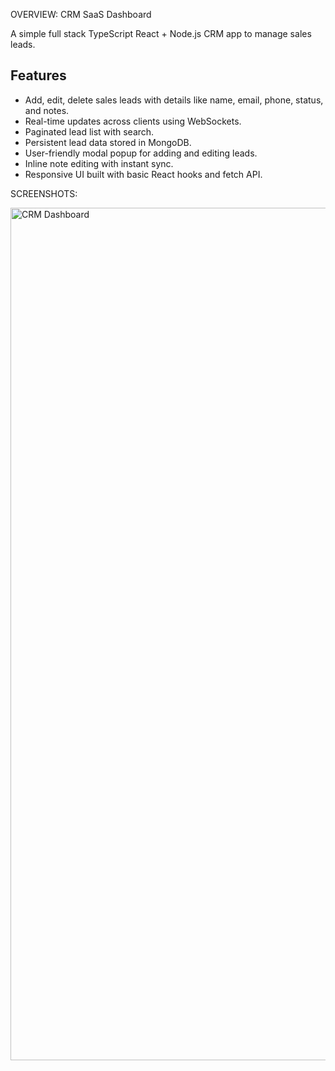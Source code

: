 OVERVIEW:
 CRM SaaS Dashboard


 A simple full stack TypeScript React + Node.js CRM app to manage sales leads.

## Features
- Add, edit, delete sales leads with details like name, email, phone, status, and notes.
- Real-time updates across clients using WebSockets.
- Paginated lead list with search.
- Persistent lead data stored in MongoDB.
- User-friendly modal popup for adding and editing leads.
- Inline note editing with instant sync.
- Responsive UI built with basic React hooks and fetch API.





SCREENSHOTS:


<img width="2850" height="1364" alt="CRM Dashboard" src="https://github.com/user-attachments/assets/6e54b684-18e0-48ef-ac6a-54ff20533f16" />


